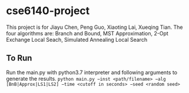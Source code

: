 # cse6140-project
This project is for Jiayu Chen, Peng Guo, Xiaoting Lai, Xueqing Tian. 
The four algorithms are: Branch and Bound, MST Approximation, 2-Opt Exchange Local Seach, Simulated Annealing Local Search
## To Run 
Run the main.py with python3.7 interpreter and following arguments to generate the results.
`python main.py −inst <path/filename> −alg [BnB|Approx|LS1|LS2] −time <cutoff in seconds> −seed <random seed>`
